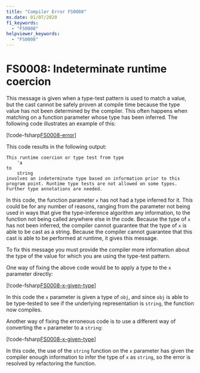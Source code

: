```yaml
---
title: "Compiler Error FS0008"
ms.date: 01/07/2020
f1_keywords:
  - "FS0008"
helpviewer_keywords:
  - "FS0008"
---
```


# FS0008: Indeterminate runtime coercion

This message is given when a type-test pattern is used to match a value, but the cast cannot be safely proven at compile time because the type value has not been determined by the compiler. This often happens when matching on a function parameter whose type has been inferred.  The following code illustrates an example of this:

[!code-fsharp[FS0008-error](~/samples/snippets/fsharp/compiler-messages/fs0008.fs#2-5)]

This code results in the following output:

```text
This runtime coercion or type test from type
    'a
to
    string
involves an indeterminate type based on information prior to this program point. Runtime type tests are not allowed on some types. Further type annotations are needed.
```

In this code, the function parameter `x` has not had a type inferred for it. This could be for any number of reasons, ranging from the parameter not being used in ways that give the type-inference algorithm any information, to the function not being called anywhere else in the code.  Because the type of `x` has not been inferred, the compiler cannot guarantee that the type of `x` is able to be cast as a string.  Because the compiler cannot guarantee that this cast is able to be performed at runtime, it gives this message.

To fix this message you must provide the compiler more information about the type of the value for which you are using the type-test pattern.

One way of fixing the above code would be to apply a type to the `x` parameter directly:

[!code-fsharp[FS0008-x-given-type](~/samples/snippets/fsharp/compiler-messages/fs0008.fs#8-11)]

In this code the `x` parameter is given a type of `obj`, and since `obj` is able to be type-tested to see if the underlying representation is `string`, the function now compiles.

Another way of fixing the erroneous code is to use a different way of converting the `x` parameter to a `string`:

[!code-fsharp[FS0008-x-given-type](~/samples/snippets/fsharp/compiler-messages/fs0008.fs#14-15)]

In this code, the use of the `string` function on the `x` parameter has given the compiler enough information to infer the type of `x` as `string`, so the error is resolved by refactoring the function.
